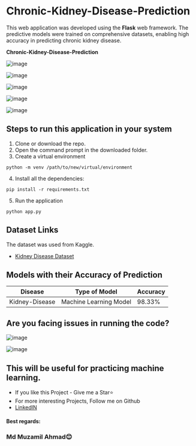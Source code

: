 # Chronic-Kidney-Disease-Prediction

This web application was developed using the **Flask** web framework. The predictive models were trained on comprehensive datasets, enabling high accuracy in predicting chronic kidney disease. 

**Chronic-Kidney-Disease-Prediction**

![image](https://user-images.githubusercontent.com/62790398/125474693-082d87df-953e-43d2-b175-08afd43ec9b0.png)

![image](https://user-images.githubusercontent.com/62790398/125474884-71a047bf-2648-49ff-816d-907b1dc2b68a.png)

![image](https://user-images.githubusercontent.com/62790398/125475302-8e02b5d8-d0b2-473b-b83e-f4d807dc0412.png)

![image](https://github.com/user-attachments/assets/093fafc0-7ee7-4f66-862e-ce519da1fcaa)

![image](https://github.com/user-attachments/assets/c44f14ea-d73c-4dea-8396-e295ca77ec11)



## Steps to run this application in your system

1. Clone or download the repo.
2. Open the command prompt in the downloaded folder.
3. Create a virtual environment

```
python -m venv /path/to/new/virtual/environment
```

4. Install all the dependencies:

```
pip install -r requirements.txt
```

5. Run the application

```
python app.py
```

## Dataset Links

The dataset was used from Kaggle.

- [Kidney Disease Dataset](https://www.kaggle.com/mansoordaku/ckdisease)

## Models with their Accuracy of Prediction

| Disease        | Type of Model            | Accuracy |
| -------------- | ------------------------ | -------- |
| Kidney-Disease       | Machine Learning Model   | 98.33%   |

## Are you facing issues in running the code?

![image](https://github.com/user-attachments/assets/ec7a7b21-1cb2-4992-8869-6ba8d0dca728)

![image](https://static.vecteezy.com/system/resources/previews/002/756/180/original/computer-error-screen-a-man-s-face-with-a-broken-facial-expression-is-floating-in-a-pop-up-window-hand-drawn-style-design-illustrations-vector.jpg)
## This will be useful for practicing machine learning.
- If you like this Project - Give me a Star⭐
- For more interesting Projects, Follow me on Github
- [LinkedIN](https://www.linkedin.com/in/md-muzamil-ahmad/)
#### Best regards:
### Md Muzamil Ahmad😊
